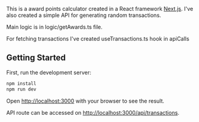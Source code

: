 This is a award points calculator created in a React framework [Next.js](https://nextjs.org/). I've also created a simple API for generating random transactions.

Main logic is in logic/getAwards.ts file.

For fetching transactions I've created useTransactions.ts hook in apiCalls

## Getting Started

First, run the development server:

```bash
npm install
npm run dev
```

Open [http://localhost:3000](http://localhost:3000) with your browser to see the result.

API route can be accessed on [http://localhost:3000/api/transactions](http://localhost:3000/api/transactions).
